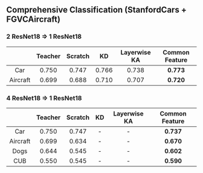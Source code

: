 
## Comprehensive Classification (StanfordCars + FGVCAircraft)

### 2 ResNet18 => 1 ResNet18
|                |  Teacher  |  Scratch    |   KD     |  Layerwise KA | Common Feature | 
| :----:         |  :----:   |    :----:   | :----:   |    :----:     |  :----:        |
| Car            |   0.750   |   0.747     |  0.766   |     0.738     |    **0.773**   |
| Aircraft       |   0.699   |   0.688     |  0.710   |     0.707     |    **0.720**   |

### 4 ResNet18 => 1 ResNet18

|                |  Teacher  |  Scratch    |   KD     |  Layerwise KA | Common Feature | 
| :----:         |  :----:   |    :----:   | :----:   |    :----:     |  :----:        |
| Car            |   0.750   |   0.747     |  -   |     -     |    **0.737**   |
| Aircraft       |   0.699   |   0.634     |  -   |     -     |    **0.670**   |
| Dogs           |   0.644   |   0.545     |  -   |     -     |    **0.602**   |
| CUB            |   0.550   |   0.545     |  -   |     -     |    **0.590**   |
